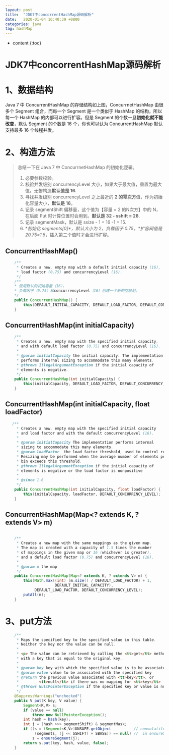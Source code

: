 ```yaml
---
layout: post
title:  "JDK7中concorrentHashMap源码解析"
date:   2020-01-04 16:40:39 +0800
categories: java
tag: hashMap
---
```


* content
{:toc}

# JDK7中concorrentHashMap源码解析 #

# 1、数据结构

Java 7 中 ConcurrentHashMap 的存储结构如上图，ConcurrnetHashMap 由很多个 Segment 组合，而每一个 Segment 是一个类似于 HashMap 的结构，所以每一个 HashMap 的内部可以进行扩容。但是 Segment 的个数一旦**初始化就不能改变**，默认 Segment 的个数是 16 个，你也可以认为 ConcurrentHashMap 默认支持最多 16 个线程并发。

# 2、构造方法

> 总结一下在 Java 7 中 ConcurrnetHashMap 的初始化逻辑。
>
> 1. 必要参数校验。
> 2. 校验并发级别 concurrencyLevel 大小，如果大于最大值，重置为最大值。无惨构造**默认值是 16.**
> 3. 寻找并发级别 concurrencyLevel 之上最近的 **2 的幂次方**值，作为初始化容量大小，**默认是 16**。
> 4. 记录 segmentShift 偏移量，这个值为【容量 = 2 的N次方】中的 N，在后面 Put 时计算位置时会用到。**默认是 32 - sshift = 28**.
> 5. 记录 segmentMask，默认是 ssize - 1 = 16 -1 = 15.
> 6. **初始化 segments[0]\*，默认大小为 2，负载因子 0.75，\**扩容阀值是 20.75=1.5**，插入第二个值时才会进行扩容。

## ConcurrentHashMap()

```java
    /**
     * Creates a new, empty map with a default initial capacity (16),
     * load factor (0.75) and concurrencyLevel (16).
     */
	/**
    * 使用默认的初始容量（16），
    * 负载因子（0.75）和concurrencyLevel（16）创建一个新的空映射。 
    */
    public ConcurrentHashMap() {
        this(DEFAULT_INITIAL_CAPACITY, DEFAULT_LOAD_FACTOR, DEFAULT_CONCURRENCY_LEVEL);
    }
```

## ConcurrentHashMap(int initialCapacity)

```java
    /**
     * Creates a new, empty map with the specified initial capacity,
     * and with default load factor (0.75) and concurrencyLevel (16).
     *
     * @param initialCapacity the initial capacity. The implementation
     * performs internal sizing to accommodate this many elements.
     * @throws IllegalArgumentException if the initial capacity of
     * elements is negative.
     */
    public ConcurrentHashMap(int initialCapacity) {
        this(initialCapacity, DEFAULT_LOAD_FACTOR, DEFAULT_CONCURRENCY_LEVEL);
    }
```

## ConcurrentHashMap(int initialCapacity, float loadFactor)

```java
   /**
     * Creates a new, empty map with the specified initial capacity
     * and load factor and with the default concurrencyLevel (16).
     *
     * @param initialCapacity The implementation performs internal
     * sizing to accommodate this many elements.
     * @param loadFactor  the load factor threshold, used to control resizing.
     * Resizing may be performed when the average number of elements per
     * bin exceeds this threshold.
     * @throws IllegalArgumentException if the initial capacity of
     * elements is negative or the load factor is nonpositive
     *
     * @since 1.6
     */
    public ConcurrentHashMap(int initialCapacity, float loadFactor) {
        this(initialCapacity, loadFactor, DEFAULT_CONCURRENCY_LEVEL);
    }
```



## ConcurrentHashMap(Map<? extends K, ? extends V> m)

```java

    /**
     * Creates a new map with the same mappings as the given map.
     * The map is created with a capacity of 1.5 times the number
     * of mappings in the given map or 16 (whichever is greater),
     * and a default load factor (0.75) and concurrencyLevel (16).
     *
     * @param m the map
     */
    public ConcurrentHashMap(Map<? extends K, ? extends V> m) {
        this(Math.max((int) (m.size() / DEFAULT_LOAD_FACTOR) + 1,
                      DEFAULT_INITIAL_CAPACITY),
             DEFAULT_LOAD_FACTOR, DEFAULT_CONCURRENCY_LEVEL);
        putAll(m);
    }

```

# 3、put方法



```java
    /**
     * Maps the specified key to the specified value in this table.
     * Neither the key nor the value can be null.
     *
     * <p> The value can be retrieved by calling the <tt>get</tt> method
     * with a key that is equal to the original key.
     *
     * @param key key with which the specified value is to be associated
     * @param value value to be associated with the specified key
     * @return the previous value associated with <tt>key</tt>, or
     *         <tt>null</tt> if there was no mapping for <tt>key</tt>
     * @throws NullPointerException if the specified key or value is null
     */
    @SuppressWarnings("unchecked")
    public V put(K key, V value) {
        Segment<K,V> s;
        if (value == null)
            throw new NullPointerException();
        int hash = hash(key);
        int j = (hash >>> segmentShift) & segmentMask;
        if ((s = (Segment<K,V>)UNSAFE.getObject          // nonvolatile; recheck
             (segments, (j << SSHIFT) + SBASE)) == null) //  in ensureSegment
            s = ensureSegment(j);
        return s.put(key, hash, value, false);
    }
```

